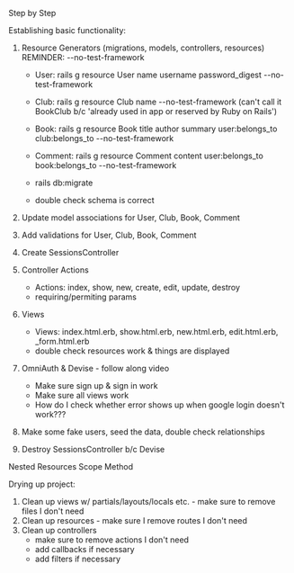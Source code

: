 Step by Step

Establishing basic functionality:

1. Resource Generators (migrations, models, controllers, resources)
   REMINDER: --no-test-framework

   - User: rails g resource User name username password_digest --no-test-framework
   - Club: rails g resource Club name --no-test-framework (can't call it BookClub b/c 'already used in app or reserved by Ruby on Rails')
   - Book: rails g resource Book title author summary user:belongs_to club:belongs_to --no-test-framework
   - Comment: rails g resource Comment content user:belongs_to book:belongs_to --no-test-framework

   - rails db:migrate
   - double check schema is correct

2. Update model associations for User, Club, Book, Comment
3. Add validations for User, Club, Book, Comment
4. Create SessionsController
5. Controller Actions
   - Actions: index, show, new, create, edit, update, destroy
   - requiring/permiting params
6. Views

   - Views: index.html.erb, show.html.erb, new.html.erb, edit.html.erb, \_form.html.erb
   - double check resources work & things are displayed

7. OmniAuth & Devise - follow along video

   - Make sure sign up & sign in work
   - Make sure all views work
   - How do I check whether error shows up when google login doesn't work???

8. Make some fake users, seed the data, double check relationships

9. Destroy SessionsController b/c Devise

Nested Resources
Scope Method

Drying up project:

1. Clean up views w/ partials/layouts/locals etc. - make sure to remove files I don't need
2. Clean up resources - make sure I remove routes I don't need
3. Clean up controllers
   - make sure to remove actions I don't need
   - add callbacks if necessary
   - add filters if necessary
